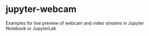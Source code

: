# jupyter-webcam
Examples for live preview of webcam and video streams in Jupyter Notebook or JupyterLab
